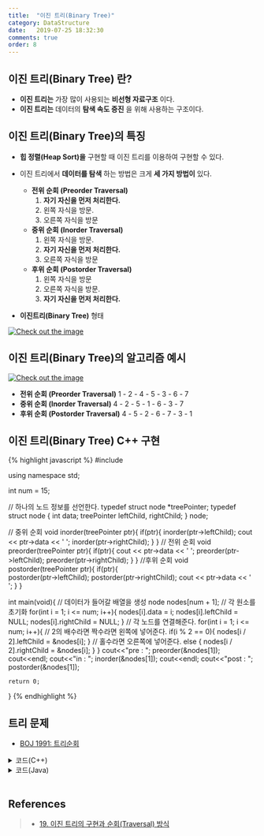 ```yaml
---
title:  "이진 트리(Binary Tree)"
category: DataStructure
date:   2019-07-25 18:32:30
comments: true
order: 8
---
```


## 이진 트리(Binary Tree) 란?
* __이진 트리는__ 가장 많이 사용되는 __비선형 자료구조__ 이다.
* __이진 트리는__ 데이터의 __탐색 속도 증진__ 을 위해 사용하는 구조이다.

## 이진 트리(Binary Tree)의 특징
* __힙 정렬(Heap Sort)을__ 구현할 때 이진 트리를 이용하여 구현할 수 있다.
* 이진 트리에서 __데이터를 탐색__ 하는 방법은 크게 __세 가지 방법이__ 있다.
  * __전위 순회 (Preorder Traversal)__
	1. __자기 자신을 먼저 처리한다.__
	2. 왼쪽 자식을 방문.
	3. 오른쪽 자식을 방문
  * __중위 순회 (Inorder Traversal)__
  	1. 왼쪽 자식을 방문.
	2. __자기 자신을 먼저 처리한다.__
	3. 오른쪽 자식을 방문
  * __후위 순회 (Postorder Traversal)__
	1. 왼쪽 자식을 방문
	2. 오른쪽 자식을 방문.
	3. __자기 자신을 먼저 처리한다.__


* __이진트리(Binary Tree)__ 형태

<a href="{{ site.baseurl }}{{ site.datastructure_img }}/binarytreeshape.JPG" data-lightbox="falcon9-large" data-title="Check out the image">
  <img src="{{ site.baseurl }}{{ site.datastructure_img }}/binarytreeshape.JPG" title="Check out the image">
</a>

## 이진 트리(Binary Tree)의 알고리즘 예시
<a href="{{ site.baseurl }}{{ site.datastructure_img }}/binarytree.JPG" data-lightbox="falcon9-large" data-title="Check out the image">
  <img src="{{ site.baseurl }}{{ site.datastructure_img }}/binarytree.JPG" title="Check out the image">
</a>

* __전위 순회 (Preorder Traversal)__
1 - 2 - 4 - 5 - 3 - 6 - 7
* __중위 순회 (Inorder Traversal)__
4 - 2 - 5 - 1 - 6 - 3 - 7
* __후위 순회 (Postorder Traversal)__
4 - 5 - 2 - 6 - 7 - 3 - 1


## 이진 트리(Binary Tree) C++ 구현

{% highlight javascript %}
#include <iostream>

using namespace std;

int num = 15;

// 하나의 노드 정보를 선언한다.
typedef struct node *treePointer;
typedef struct node {
	int data;
	treePointer leftChild, rightChild;
} node;

// 중위 순회
void inorder(treePointer ptr){
	if(ptr){
		inorder(ptr->leftChild);
		cout << ptr->data << ' ';
		inorder(ptr->rightChild);
	}
}
// 전위 순회 
void preorder(treePointer ptr){
	if(ptr){
		cout << ptr->data << ' ';
		preorder(ptr->leftChild);
		preorder(ptr->rightChild);
	}
}
//후위 순회 
void postorder(treePointer ptr){
	if(ptr){	
		postorder(ptr->leftChild);
		postorder(ptr->rightChild);
		cout << ptr->data << ' ';
	}
}

int main(void){
	// 데이터가 들어갈 배열을 생성 
	node nodes[num + 1];
	// 각 원소를 초기화 
	for(int i = 1; i <= num; i++){
		nodes[i].data = i;
		nodes[i].leftChild = NULL;
		nodes[i].rightChild = NULL;
	}
	// 각 노드를 연결해준다. 
	for(int i = 1; i <= num; i++){
		// 2의 배수라면 짝수라면 왼쪽에 넣어준다. 
		if(i % 2 == 0){
			nodes[i / 2].leftChild = &nodes[i];
		}
		// 홀수라면 오른쪽에 넣어준다.
		else {
			nodes[i / 2].rightChild = &nodes[i];
		}
	}
	cout<<"pre : ";
	preorder(&nodes[1]);
	cout<<endl;
	cout<<"in : ";
	inorder(&nodes[1]);
	cout<<endl;
	cout<<"post : ";
	postorder(&nodes[1]); 
	
	return 0;
}
{% endhighlight %}

## 트리 문제
* [BOJ 1991: 트리순회](https://www.acmicpc.net/problem/1991)
<details><summary>코드(C++)</summary>

{% highlight javascript %}
#include <bits/stdc++.h>
using namespace std;

struct Node {
    char data;
    Node* left;
    Node* right;
    //생성자
    Node(char data) {
        this->data = data;
        this->left = NULL;
        this->right = NULL;
    }
};

typedef struct Tree {
    Node* root;
    //생성자
    Tree() {
        root = NULL;
    }
    //노드 생성
    void nodeInsert(char data, char left, char right) {
        if(root == NULL) {
            if(data != '.') root = new Node(data);
            if(left != '.') root->left = new Node(left);
            if(right != '.') root->right = new Node(right);
        } else {
            nodeSearch(root, data, left, right);
        }
    }
    //노드 찾기
    void nodeSearch(Node* root, char data, char left, char right) {
        if(root == NULL) return;
        else if(root->data == data) {
            if(left != '.') root->left = new Node(left);
            if(right != '.') root->right = new Node(right);
        } else {
            nodeSearch(root->left, data, left, right);
            nodeSearch(root->right, data, left, right);
        }
    }
} Tree;

void pre(Node* root) {
    cout << root->data;
    if(root->left != NULL) pre(root->left);
    if(root->right != NULL) pre(root->right);
}
void in(Node* root) {
    if(root->left != NULL) in(root->left);
    cout << root->data;
    if(root->right != NULL) in(root->right);
}
void post(Node* root) {
    if(root->left != NULL) post(root->left);
    if(root->right != NULL) post(root->right);
    cout << root->data;
}

int main() {
    cin.tie(nullptr);
    ios::sync_with_stdio(false);
    
    int n;
    cin >> n;
    Tree tree;
    for (int i = 0; i < n; i++) {
        char data, left, right;
        cin >> data >> left >> right;
        tree.nodeInsert(data, left, right);
    }
    
    pre(tree.root);cout<<"\n";
    in(tree.root);cout<<"\n";
    post(tree.root);
    
    return 0;
}
{% endhighlight %}

</details>


<details><summary>코드(Java)</summary>

{% highlight javascript %}
import java.io.BufferedReader;
import java.io.IOException;
import java.io.InputStreamReader;
import java.util.*;

class Node {
    char data;
    Node left, right;
    public Node(char data) {
        this.data = data;
    }
}
class Tree {
    Node root;
    public void nodeInsert(char data, char left, char right) {
        if(root == null) {
            if(data != '.') root = new Node(data);
            if(left != '.') root.left = new Node(left);
            if(right != '.') root.right = new Node(right);
        } else {
            nodeSearch(root, data, left, right);
        }
    }
    public void nodeSearch(Node root, char data, char left, char right) {
        if(root == null) return;
        else if(root.data == data) {
            if(left != '.') root.left = new Node(left);
            if(right != '.') root.right = new Node(right);
        } else {
            nodeSearch(root.left, data, left, right);
            nodeSearch(root.right, data, left, right);
        }
    }
    public void pre(Node root) {
        System.out.print(root.data);
        if(root.left != null) pre(root.left);
        if(root.right != null) pre(root.right);
    }
    public void in(Node root) {
        if(root.left != null) in(root.left);
        System.out.print(root.data);
        if(root.right != null) in(root.right);
    }
    public void post(Node root) {
        if(root.left != null) post(root.left);
        if(root.right != null) post(root.right);
        System.out.print(root.data);

    }
}
public class boj1991 {
    public static void main(String args[]) throws IOException {
        BufferedReader bf = new BufferedReader(new InputStreamReader(System.in));
        
        int n = Integer.parseInt(bf.readLine());
        Tree tree = new Tree();
        for (int i = 0; i < n; i++) {
            char str[] = bf.readLine().replace(" ", "").toCharArray();
            tree.nodeInsert(str[0], str[1], str[2]);
        }

        tree.pre(tree.root);
        System.out.println();
        tree.in(tree.root);
        System.out.println();
        tree.post(tree.root);
        System.out.println();
        bf.close();
    }
}
{% endhighlight %}

</details>
<br/>

## References
> * <a href="https://blog.naver.com/ndb796/221233560789">19. 이진 트리의 구현과 순회(Traversal) 방식<a>